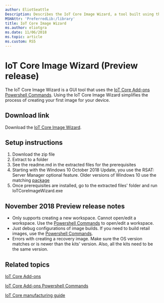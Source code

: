 ```yaml
---
author: EliotSeattle
Description: Describes the IoT Core Image Wizard, a tool built using the Windows 10 IoT Core (IoT Core) ADK Add-Ons. 
MSHAttr: 'PreferredLib:/library'
title: IoT Core Image Wizard
ms.author: eliotgra
ms.date: 11/06/2018
ms.topic: article
ms.custom: RS5
---
```


# IoT Core Image Wizard (Preview release)

The IoT Core Image Wizard is a GUI tool that uses the [IoT Core Add-ons Powershell Commands](iot-core-adk-addons-command-line-options.md).
Using the IoT Core Image Wizard simplifies the process of creating your first image for your device.

## Download link

Download the [IoT Core Image Wizard](https://go.microsoft.com/fwlink/?linkid=2044446).

## Setup instructions

1. Download the zip file
2. Extract to a folder
3. See the readme.md in the extracted files for the prerequisites
4. Starting with the Windows 10 October 2018 Update, you use the RSAT: Server Manager optional feature. Older versions of Windows 10 use the matching [package](https://www.microsoft.com/en-us/download/details.aspx?id=45520)
5. Once prerequisites are installed, go to the extracted files' folder and run IoTCoreImageWizard.exe

## November 2018 Preview release notes

- Only supports creating a new workspace.  Cannot open/edit a workspace.  Use the [Powershell Commands](iot-core-adk-addons-command-line-options.md) to open/edit a workspace.
- Just debug configurations of image builds.  If you need to build retail images, use the [Powershell Commands](iot-core-adk-addons-command-line-options.md).
- Errors with creating a recovery image.  Make sure the OS version matches or is newer than the kits' version.  Also, all the kits need to be the same version.

## Related topics

[IoT Core Add-ons](iot-core-adk-addons.md)

[IoT Core Add-ons Powershell Commands](iot-core-adk-addons-command-line-options.md)

[IoT Core manufacturing guide](iot-core-manufacturing-guide.md)

